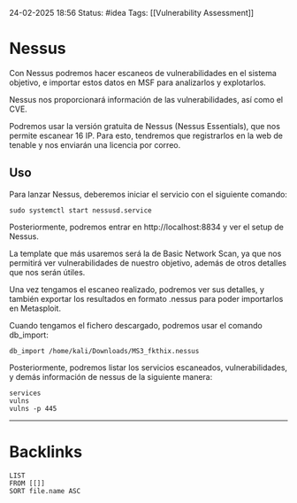 24-02-2025 18:56
Status: #idea
Tags: [[Vulnerability Assessment]]

# Nessus

Con Nessus podremos hacer escaneos de vulnerabilidades en el sistema objetivo, e importar estos datos en MSF para analizarlos y explotarlos.

Nessus nos proporcionará información de las vulnerabilidades, así como el CVE.

Podremos usar la versión gratuita de Nessus (Nessus Essentials), que nos permite escanear 16 IP. Para esto, tendremos que registrarlos en la web de tenable y nos enviarán una licencia por correo.

## Uso

Para lanzar Nessus, deberemos iniciar el servicio con el siguiente comando:

```shell
sudo systemctl start nessusd.service
```

Posteriormente, podremos entrar en http://localhost:8834 y ver el setup de Nessus.

La template que más usaremos será la de Basic Network Scan, ya que nos permitirá ver vulnerabilidades de nuestro objetivo, además de otros detalles que nos serán útiles.

Una vez tengamos el escaneo realizado, podremos ver sus detalles, y también exportar los resultados en formato .nessus para poder importarlos en Metasploit.

Cuando tengamos el fichero descargado, podremos usar el comando db_import:

```shell
db_import /home/kali/Downloads/MS3_fkthix.nessus
```

Posteriormente, podremos listar los servicios escaneados, vulnerabilidades, y demás información de nessus de la siguiente manera:

```shell
services
vulns
vulns -p 445
```




---
# Backlinks

```dataview
LIST
FROM [[]]
SORT file.name ASC
```
